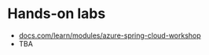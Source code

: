 # Hands-on labs

- [docs.com/learn/modules/azure-spring-cloud-workshop]
- TBA

[docs.com/learn/modules/azure-spring-cloud-workshop]: https://docs.microsoft.com/learn/modules/azure-spring-cloud-workshop/
